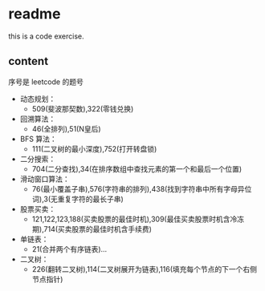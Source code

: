 # readme

this is a code exercise.

## content

序号是 leetcode 的题号

- 动态规划：
  - 509(斐波那契数),322(零钱兑换)
- 回溯算法：
  - 46(全排列),51(N皇后)
- BFS 算法：
  - 111(二叉树的最小深度),752(打开转盘锁)
- 二分搜索：
  - 704(二分查找),34(在排序数组中查找元素的第一个和最后一个位置)
- 滑动窗口算法：
  - 76(最小覆盖子串),576(字符串的排列),438(找到字符串中所有字母异位词),3(无重复字符的最长子串)
- 股票买卖：
  - 121,122,123,188(买卖股票的最佳时机),309(最佳买卖股票时机含冷冻期),714(买卖股票的最佳时机含手续费)
- 单链表：
  - 21(合并两个有序链表)...
- 二叉树：
  - 226(翻转二叉树),114(二叉树展开为链表),116(填充每个节点的下一个右侧节点指针)
